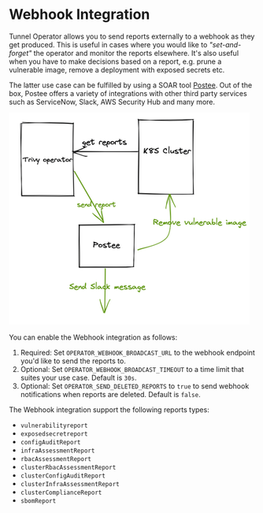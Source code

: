 # Webhook Integration

Tunnel Operator allows you to send reports externally to a webhook as they get produced. This is useful in cases where you would like to _"set-and-forget"_ the operator and monitor the reports elsewhere. It's also useful when you have to make decisions based on a report, e.g. prune a vulnerable image, remove a deployment with exposed secrets etc.

The latter use case can be fulfilled by using a SOAR tool [Postee](https://github.com/aquasecurity/postee). Out of the box, Postee offers a variety of integrations with other third party services such as ServiceNow, Slack, AWS Security Hub and many more.  

![img.png](../../images/webhook-integration.png)

You can enable the Webhook integration as follows:

1. Required: Set `OPERATOR_WEBHOOK_BROADCAST_URL` to the webhook endpoint you'd like to send the reports to.
2. Optional: Set `OPERATOR_WEBHOOK_BROADCAST_TIMEOUT` to a time limit that suites your use case. Default is `30s`.
3. Optional: Set `OPERATOR_SEND_DELETED_REPORTS` to `true` to send webhook notifications when reports are deleted. Default is `false`.

The Webhook integration support the following reports types:

- `vulnerabilityreport`
- `exposedsecretreport`
- `configAuditReport`
- `infraAssessmentReport`
- `rbacAssessmentReport`
- `clusterRbacAssessmentReport`
- `clusterConfigAuditReport`
- `clusterInfraAssessmentReport`
- `clusterComplianceReport`
- `sbomReport`

